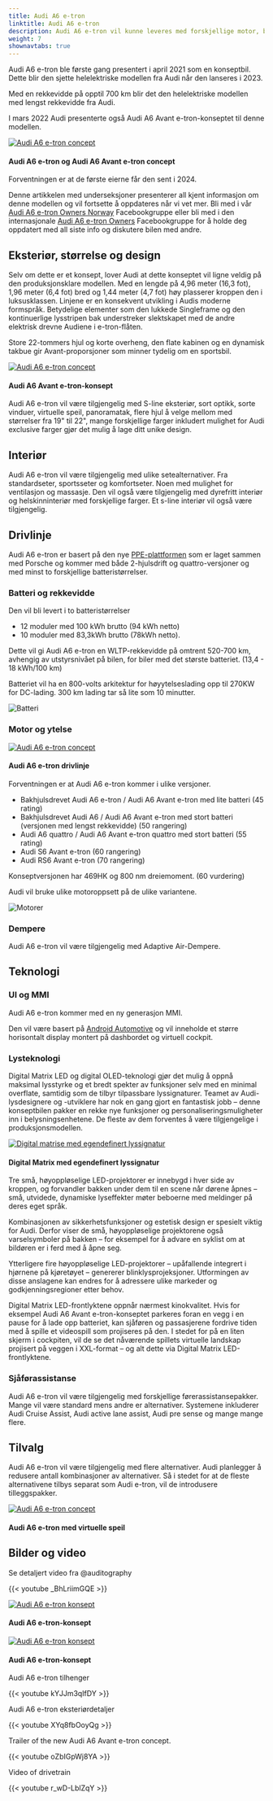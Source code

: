 ```yaml
---
title: Audi A6 e-tron
linktitle: Audi A6 e-tron
description: Audi A6 e-tron vil kunne leveres med forskjellige motor, batteri, teknologi og design alternativer og ha rekkevidde på opptil 700km.
weight: 7
shownavtabs: true
---
```

<!-- markdownlint-disable MD033 -->
Audi A6 e-tron ble første gang presentert i april 2021 som en konseptbil. Dette blir den sjette helelektriske modellen fra Audi når den lanseres i 2023.

Med en rekkevidde på opptil 700 km blir det den helelektriske modellen med lengst rekkevidde fra Audi.

I mars 2022 Audi presenterte også Audi A6 Avant e-tron-konseptet til denne modellen.

<figur>
    <a href="https://media.electrichasgoneaudi.net/multimedia/models/a6-e-tron/a6-etron-7.jpg">
        <img src="https://media.electrichasgoneaudi.net/multimedia/models/a6-e-tron/a6-etron-7s.jpg" class="img-fluid" alt="Audi A6 e-tron concept" title="Audi A6 e- tron-konsept">
    </a>
    <figcaption><h4>Audi A6 e-tron og Audi A6 Avant e-tron concept</h4></figcaption>
</figur>

Forventningen er at de første eierne får den sent i 2024.

Denne artikkelen med underseksjoner presenterer all kjent informasjon om denne modellen og vil fortsette å oppdateres når vi vet mer.
Bli med i vår [Audi A6 e-tron Owners Norway](https://www.facebook.com/groups/752306502112784) Facebookgruppe eller bli med i den internasjonale [Audi A6 e-tron Owners](https://www.facebook.com/groups/5590477234297637) Facebookgruppe for å holde deg oppdatert med all siste info og diskutere bilen med andre.

## Eksteriør, størrelse og design

Selv om dette er et konsept, lover Audi at dette konseptet vil ligne veldig på den produksjonsklare modellen. Med en lengde på 4,96 meter (16,3 fot), 1,96 meter (6,4 fot) bred og 1,44 meter (4,7 fot) høy plasserer kroppen den i luksusklassen. Linjene er en konsekvent utvikling i Audis moderne formspråk. Betydelige elementer som den lukkede Singleframe og den kontinuerlige lysstripen bak understreker slektskapet med de andre elektrisk drevne Audiene i e-tron-flåten.

Store 22-tommers hjul og korte overheng, den flate kabinen og en dynamisk takbue gir Avant-proporsjoner som minner tydelig om en sportsbil.

<figur>
    <a href="https://media.electrichasgoneaudi.net/multimedia/models/a6-e-tron/a6-etron-6.jpg">
        <img src="https://media.electrichasgoneaudi.net/multimedia/models/a6-e-tron/a6-etron-6s.jpg" class="img-fluid" alt="Audi A6 e-tron concept" title="Audi A6 e- tron-konsept">
    </a>
    <figcaption><h4>Audi A6 Avant e-tron-konsept</h4></figcaption>
</figur>

Audi A6 e-tron vil være tilgjengelig med S-line eksteriør, sort optikk, sorte vinduer, virtuelle speil, panoramatak, flere hjul å velge mellom med størrelser fra 19" til 22", mange forskjellige farger inkludert mulighet for Audi exclusive farger gjør det mulig å lage ditt unike design.

## Interiør

Audi A6 e-tron vil være tilgjengelig med ulike setealternativer. Fra standardseter, sportsseter og komfortseter. Noen med mulighet for ventilasjon og massasje. Den vil også være tilgjengelig med dyrefritt interiør og helskinninteriør med forskjellige farger. Et s-line interiør vil også være tilgjengelig.

## Drivlinje

Audi A6 e-tron er basert på den nye [PPE-plattformen](../../technology/bev-platforms/ppe/) som er laget sammen med Porsche og kommer med både 2-hjulsdrift og quattro-versjoner og med minst to forskjellige batteristørrelser.

### Batteri og rekkevidde

Den vil bli levert i to batteristørrelser

- 12 moduler med 100 kWh brutto (94 kWh netto)
- 10 moduler med 83,3kWh brutto (78kWh netto).

Dette vil gi Audi A6 e-tron en WLTP-rekkevidde på omtrent 520-700 km, avhengig av utstyrsnivået på bilen, for biler med det største batteriet. (13,4 - 18 kWh/100 km)

Batteriet vil ha en 800-volts arkitektur for høyytelseslading opp til 270KW for DC-lading. 300 km lading tar så lite som 10 minutter.

![Batteri](https://media.electrichasgoneaudi.net/multimedia/models/a6-e-tron/battery.png "Audi A6 e-tron batteri med 12 moduler og 100kWh brutto")

### Motor og ytelse

<figur>
    <a href="https://media.electrichasgoneaudi.net/multimedia/technology/bev-platforms/ppe/drivetrain.jpgg">
        <img src="https://media.electrichasgoneaudi.net/multimedia/technology/bev-platforms/ppe/drivetrains.jpg" class="img-fluid" alt="Audi A6 e-tron concept" title="Audi A6 e-tron concept">
    </a>
     <figcaption><h4>Audi A6 e-tron drivlinje</h4></figcaption>
</figur>

Forventningen er at Audi A6 e-tron kommer i ulike versjoner.

- Bakhjulsdrevet Audi A6 e-tron / Audi A6 Avant e-tron med lite batteri (45 rating)
- Bakhjulsdrevet Audi A6 / Audi A6 Avant e-tron med stort batteri (versjonen med lengst rekkevidde) (50 rangering)
- Audi A6 quattro / Audi A6 Avant e-tron quattro med stort batteri (55 rating)
- Audi S6 Avant e-tron (60 rangering)
- Audi RS6 Avant e-tron (70 rangering)

Konseptversjonen har 469HK og 800 nm dreiemoment. (60 vurdering)

Audi vil bruke ulike motoroppsett på de ulike variantene.

![Motorer](https://media.electrichasgoneaudi.net/multimedia/models/a6-e-tron/motors.jpg "Motorer for Audi A6 e-tron")

### Dempere

Audi A6 e-tron vil være tilgjengelig med Adaptive Air-Dempere.

## Teknologi

### UI og MMI

Audi A6 e-tron kommer med en ny generasjon MMI.

Den vil være basert på [Android Automotive](https://source.android.com/devices/automotive/start/what_automotive) og vil inneholde
et større horisontalt display montert på dashbordet og virtuell cockpit.

### Lysteknologi

Digital Matrix LED og digital OLED-teknologi gjør det mulig å oppnå maksimal lysstyrke og et bredt spekter av funksjoner selv med en minimal overflate, samtidig som de tilbyr tilpassbare lyssignaturer. Teamet av Audi-lysdesignere og -utviklere har nok en gang gjort en fantastisk jobb – denne konseptbilen pakker en rekke nye funksjoner og personaliseringsmuligheter inn i belysningsenhetene. De fleste av dem forventes å være tilgjengelige i produksjonsmodellen.

<figur>
    <a href="https://media.electrichasgoneaudi.net/multimedia/models/a6-e-tron/a6-etron-8.jpg">
        <img src="https://media.electrichasgoneaudi.net/multimedia/models/a6-e-tron/a6-etron-8s.jpg" class="img-fluid" alt="Digital matrise med egendefinert lyssignatur" title="Digital matrise med tilpasset lyssignatur">
    </a>
    <figcaption><h4>Digital Matrix med egendefinert lyssignatur</h4></figcaption>
</figur>

Tre små, høyoppløselige LED-projektorer er innebygd i hver side av kroppen, og forvandler bakken under dem til en scene når dørene åpnes – små, utvidede, dynamiske lyseffekter møter beboerne med meldinger på deres eget språk.

Kombinasjonen av sikkerhetsfunksjoner og estetisk design er spesielt viktig for Audi. Derfor viser de små, høyoppløselige projektorene også varselsymboler på bakken – for eksempel for å advare en syklist om at bildøren er i ferd med å åpne seg.

Ytterligere fire høyoppløselige LED-projektorer – upåfallende integrert i hjørnene på kjøretøyet – genererer blinklysprojeksjoner. Utformingen av disse anslagene kan endres for å adressere ulike markeder og godkjenningsregioner etter behov.

Digital Matrix LED-frontlyktene oppnår nærmest kinokvalitet. Hvis for eksempel Audi A6 Avant e-tron-konseptet parkeres foran en vegg i en pause for å lade opp batteriet, kan sjåføren og passasjerene fordrive tiden med å spille et videospill som projiseres på den. I stedet for på en liten skjerm i cockpiten, vil de se det nåværende spillets virtuelle landskap projisert på veggen i XXL-format – og alt dette via Digital Matrix LED-frontlyktene.

### Sjåførassistanse

Audi A6 e-tron vil være tilgjengelig med forskjellige førerassistansepakker. Mange vil være standard mens andre er alternativer.
Systemene inkluderer Audi Cruise Assist, Audi active lane assist, Audi pre sense og mange mange flere.

## Tilvalg

Audi A6 e-tron vil være tilgjengelig med flere alternativer. Audi planlegger å redusere antall kombinasjoner av alternativer. Så i stedet for at de fleste alternativene tilbys separat som Audi e-tron, vil de introdusere tilleggspakker.

<figur>
     <a href="https://media.electrichasgoneaudi.net/multimedia/models/a6-e-tron/a6-etron-5.jpg">
         <img src="https://media.electrichasgoneaudi.net/multimedia/models/a6-e-tron/a6-etron-5s.jpg" class="img-fluid" alt="Audi A6 e-tron concept" title="Audi A6 e- tron-konsept">
     </a>
     <figcaption><h4>Audi A6 e-tron med virtuelle speil</h4></figcaption>
</figur>

## Bilder og video

Se detaljert video fra @auditography

{{< youtube _BhLriimGQE >}}

<figur>
    <a href="https://media.electrichasgoneaudi.net/multimedia/models/a6-e-tron/a6-etron-1.jpg">
        <img src="https://media.electrichasgoneaudi.net/multimedia/models/a6-e-tron/a6-etron-1s.jpg" class="img-fluid" alt="Audi A6 e-tron konsept" title="Audi A6 e-tron konsept">
    </a>
    <figcaption><h4>Audi A6 e-tron-konsept</h4></figcaption>
</figur>

<figur>
    <a href="https://media.electrichasgoneaudi.net/multimedia/models/a6-e-tron/a6-etron-2.jpg">
        <img src="https://media.electrichasgoneaudi.net/multimedia/models/a6-e-tron/a6-etron-2s.jpg" class="img-fluid" alt="Audi A6 e-tron konsept" title="Audi A6 e-tron konsept">
    </a>
    <figcaption><h4>Audi A6 e-tron-konsept</h4></figcaption>
</figur>

Audi A6 e-tron tilhenger

{{< youtube kYJJm3qIfDY >}}

Audi A6 e-tron eksteriørdetaljer

{{< youtube XYq8fbOoyQg >}}

Trailer of the new Audi A6 Avant e-tron concept.

{{< youtube oZbIGpWj8YA >}}

Video of drivetrain

{{< youtube r_wD-LblZqY >}}

